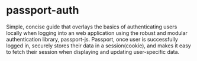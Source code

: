 # passport-auth

Simple, concise guide that overlays the basics of authenticating users locally when logging into an web application using the robust and modular authentication library, passport-js. Passport, once user is successfully logged in, securely stores their data in a session(cookie), and makes it easy to fetch their session when displaying and updating user-specific data. 
